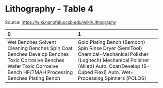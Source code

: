 # Lithography - Table 4

Source: https://wiki.nanofab.ucsb.edu/wiki/Lithography

| 0                                                                                                                                                                   | 1                                                                                                                                                                                                     |
|:--------------------------------------------------------------------------------------------------------------------------------------------------------------------|:------------------------------------------------------------------------------------------------------------------------------------------------------------------------------------------------------|
| Wet Benches Solvent Cleaning Benches Spin Coat Benches Develop Benches Toxic Corrosive Benches Wafer Toxic Corrosive Bench HF/TMAH Processing Benches Plating Bench | Gold Plating Bench (Semcon) Spin Rinse Dryer (SemiTool) Chemical-Mechanical Polisher (Logitech) Mechanical Polisher (Allied) Auto. Coat/Develop (S-Cubed Flexi) Auto. Wet-Processing Spinners (POLOS) |